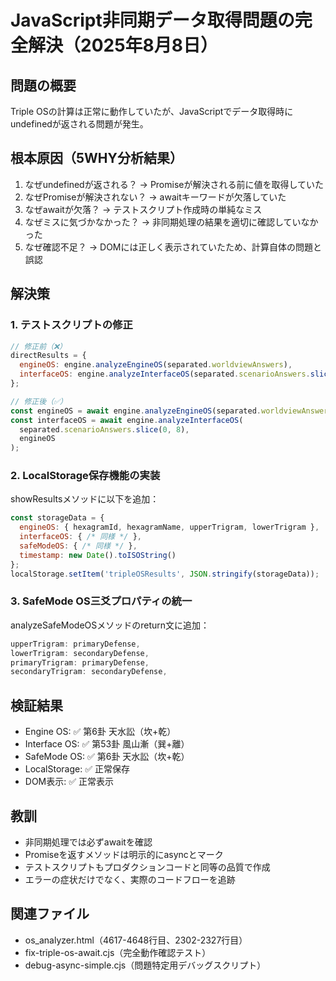 # JavaScript非同期データ取得問題の完全解決（2025年8月8日）

## 問題の概要
Triple OSの計算は正常に動作していたが、JavaScriptでデータ取得時にundefinedが返される問題が発生。

## 根本原因（5WHY分析結果）
1. なぜundefinedが返される？ → Promiseが解決される前に値を取得していた
2. なぜPromiseが解決されない？ → awaitキーワードが欠落していた
3. なぜawaitが欠落？ → テストスクリプト作成時の単純なミス
4. なぜミスに気づかなかった？ → 非同期処理の結果を適切に確認していなかった
5. なぜ確認不足？ → DOMには正しく表示されていたため、計算自体の問題と誤認

## 解決策
### 1. テストスクリプトの修正
```javascript
// 修正前（❌）
directResults = {
  engineOS: engine.analyzeEngineOS(separated.worldviewAnswers),
  interfaceOS: engine.analyzeInterfaceOS(separated.scenarioAnswers.slice(0, 8))
};

// 修正後（✅）
const engineOS = await engine.analyzeEngineOS(separated.worldviewAnswers);
const interfaceOS = await engine.analyzeInterfaceOS(
  separated.scenarioAnswers.slice(0, 8),
  engineOS
);
```

### 2. LocalStorage保存機能の実装
showResultsメソッドに以下を追加：
```javascript
const storageData = {
  engineOS: { hexagramId, hexagramName, upperTrigram, lowerTrigram },
  interfaceOS: { /* 同様 */ },
  safeModeOS: { /* 同様 */ },
  timestamp: new Date().toISOString()
};
localStorage.setItem('tripleOSResults', JSON.stringify(storageData));
```

### 3. SafeMode OS三爻プロパティの統一
analyzeSafeModeOSメソッドのreturn文に追加：
```javascript
upperTrigram: primaryDefense,
lowerTrigram: secondaryDefense,
primaryTrigram: primaryDefense,
secondaryTrigram: secondaryDefense,
```

## 検証結果
- Engine OS: ✅ 第6卦 天水訟（坎+乾）
- Interface OS: ✅ 第53卦 風山漸（巽+離）
- SafeMode OS: ✅ 第6卦 天水訟（坎+乾）
- LocalStorage: ✅ 正常保存
- DOM表示: ✅ 正常表示

## 教訓
- 非同期処理では必ずawaitを確認
- Promiseを返すメソッドは明示的にasyncとマーク
- テストスクリプトもプロダクションコードと同等の品質で作成
- エラーの症状だけでなく、実際のコードフローを追跡

## 関連ファイル
- os_analyzer.html（4617-4648行目、2302-2327行目）
- fix-triple-os-await.cjs（完全動作確認テスト）
- debug-async-simple.cjs（問題特定用デバッグスクリプト）